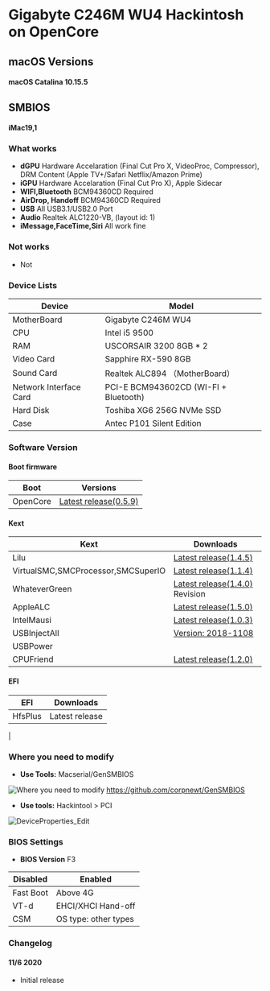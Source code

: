 # Gigabyte C246M WU4 Hackintosh on OpenCore

## macOS Versions
#### macOS Catalina 10.15.5

## SMBIOS
#### iMac19,1

### What works
- **dGPU** Hardware Accelaration (Final Cut Pro X, VideoProc, Compressor), DRM Content (Apple TV+/Safari Netflix/Amazon Prime)
- **iGPU** Hardware Accelaration (Final Cut Pro X), Apple Sidecar
- **WIFI,Bluetooth** BCM94360CD Required
- **AirDrop, Handoff** BCM94360CD Required
- **USB** All USB3.1/USB2.0 Port
- **Audio** Realtek ALC1220-VB, (layout id: 1)
- **iMessage,FaceTime,Siri** All work fine

### Not works
- Not

### Device Lists
| Device | Model |
|----|----|
| MotherBoard | Gigabyte C246M WU4 |
| CPU | Intel i5 9500 |
| RAM | USCORSAIR 3200 8GB * 2 |
| Video Card | Sapphire RX-590 8GB |
| Sound Card | Realtek ALC894 （MotherBoard）|
| Network Interface Card | PCI-E BCM943602CD (WI-FI + Bluetooth) |
| Hard Disk | Toshiba XG6 256G NVMe SSD |
| Case | Antec P101 Silent Edition |

### Software Version
#### Boot firmware
| Boot  | Versions |
|----|----|
| OpenCore | [Latest release(0.5.9)](https://github.com/acidanthera/OpenCorePkg) |

#### Kext
| Kext | Downloads |
|----|----|
| Lilu | [Latest release(1.4.5)](https://github.com/acidanthera/Lilu) |
| VirtualSMC,SMCProcessor,SMCSuperIO| [Latest release(1.1.4)](https://github.com/acidanthera/VirtualSMC) |
| WhateverGreen | [Latest release(1.4.0)](https://github.com/bugprogrammer/WhateverGreen) Revision |
| AppleALC | [Latest release(1.5.0)](https://github.com/acidanthera/AppleALC) |
| IntelMausi | [Latest release(1.0.3)](https://github.com/acidanthera/IntelMausi) |
| USBInjectAll | [Version: 2018-1108](https://bitbucket.org/RehabMan/os-x-usb-inject-all/downloads/?tab=downloads) |
| USBPower | |
| CPUFriend | [Latest release(1.2.0)](https://github.com/acidanthera/CPUFriend) |

#### EFI
| EFI | Downloads |
|----|----|
| HfsPlus | Latest release |https://github.com/acidanthera/OcBinaryData/blob/master/Drivers/HfsPlus.efi
| 

### Where you need to modify

- **Use Tools:** Macserial/GenSMBIOS

![Where you need to modify](https://github.com/SeonMe/ASRock-Hackintosh-OC/raw/master/Images/config_edit.png)
                            https://github.com/corpnewt/GenSMBIOS

- **Use tools:** Hackintool > PCI

![DeviceProperties_Edit](https://github.com/SeonMe/ASRock-Hackintosh-OC/raw/master/Images/DeviceProperties_Edit.png)

### BIOS Settings
- **BIOS Version** F3

| Disabled | Enabled |
|----|----|
| Fast Boot | Above 4G |
| VT-d | EHCI/XHCI Hand-off |
| CSM | OS type: other types |
### Changelog

#### 11/6 2020
* Initial release

